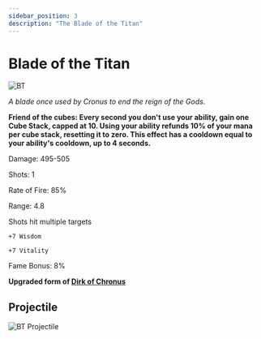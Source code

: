 ```yaml
---
sidebar_position: 3
description: "The Blade of the Titan"
---
```


# Blade of the Titan

![BT](https://vwiki.valorserver.com/api/item/picture/blade%20of%20the%20titan)

<i>A blade once used by Cronus to end the reign of the Gods.</i>

**Friend of the cubes: Every second you don't use your ability, gain one Cube Stack, capped at 10. Using your ability refunds 10% of your mana per cube stack, resetting it to zero. This effect has a
cooldown equal to your ability's cooldown, up to 4 seconds.**

Damage: 495-505

Shots: 1

Rate of Fire: 85%

Range: 4.8

Shots hit multiple targets

    +7 Wisdom
    
    +7 Vitality
    
Fame Bonus: 8%

**Upgraded form of [Dirk of Chronus](https://www.realmeye.com/wiki/dirk-of-cronus)**

## Projectile

![BT Projectile](https://cdn.discordapp.com/attachments/1160376179996496013/1170827299923435581/bladeofthetitan.gif)



